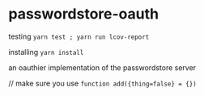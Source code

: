# passwordstore-oauth

testing
`yarn test ; yarn run lcov-report`

installing
`yarn install`

an oauthier implementation of the passwordstore server

// make sure you use `function add({thing=false} = {})`
